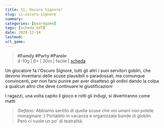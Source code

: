 ```yaml
---
title: Sì, Oscuro Signore!
slug: si-oscuro-signore
summary: 
categories: [boardgame]
tags: [scheda_GdT]
date: 2020-12-14
lastmod: 
url_game: 
---
```

> **#Family #Party #Parole**   
> 4-10g | 6+ | 30m | facile | [scheda](https://boardgamegeek.com/boardgame/18723/aye-dark-overlord-red-box)  

Un giocatore fa l'Oscuro Signore, tutti gli altri i suoi servitori goblin, che devono inventarsi delle scuse plausibili o paradossali, ma comunque convincenti, per non farsi punire per aver disatteso gli ordini dando la colpa a qualcun altro che deve continuare le giustificazioni 

I ragazzi, una volta capito il gioco e rotti gli indugi, si divertiranno come matti

> *Stefano:*
> Abbiamo sentito di quelle scuse che voi umani non potete immaginare :) Portatelo in vacanza e organizzate bande di globlin. Però ci vuole un po' di teatralità.



